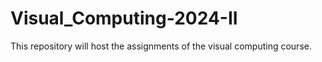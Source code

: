 # Visual_Computing-2024-II
This repository will host the assignments of the visual computing course.
